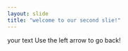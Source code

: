 ```yaml
---
layout: slide
title: "welcome to our second slie!"
---
```

your text
Use the left arrow to go back!
